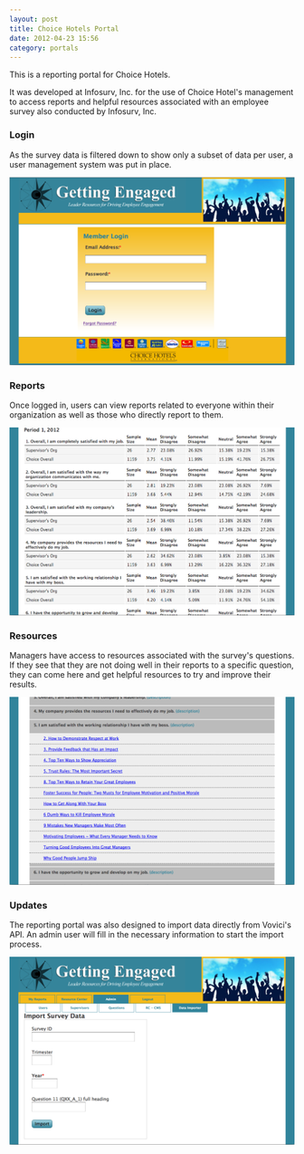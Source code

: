```yaml
---
layout: post
title: Choice Hotels Portal
date: 2012-04-23 15:56
category: portals
---
```


This is a reporting portal for Choice Hotels.

It was developed at Infosurv, Inc. for the use of Choice Hotel's management to access reports and helpful resources associated with an employee survey also conducted by Infosurv, Inc.

### Login

As the survey data is filtered down to show only a subset of data per user, a user management system was put in place.

![Login](/assets/images/choice-login.png)

### Reports

Once logged in, users can view reports related to everyone within their organization as well as those who directly report to them.

![Report](/assets/images/choice-report.png)


### Resources

Managers have access to resources associated with the survey's questions. If they see that they are not doing well in their reports to a specific question, they can come here and get helpful resources to try and improve their results.

![Resources](/assets/images/choice-resources.png)

### Updates

The reporting portal was also designed to import data directly from Vovici's API. An admin user will fill in the necessary information to start the import process.

![Import](/assets/images/choice-import.png)
